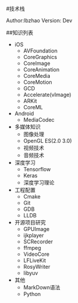 #技术栈

Author:lbzhao
Version: Dev

##知识列表
- iOS
  * AVFoundation
  * CoreGraphics
  * CoreImage
  * CoreAnimation
  * CoreMedia
  * CoreMotion
  * GCD
  * Accelerate(vImage)
  * ARKit
  * CoreML
- Android
  * MediaCodec
- 多媒体知识
  * 图像处理
  * OpenGL ES(2.0 3.0)
  * 视频技术
  * 音频技术
- 深度学习
  * Tensorflow
  * Keras
  * 深度学习理论
- 工程配置
  * Cmake
  * Git
  * GDB
  * LLDB
- 开源项目研究
  * GPUImage
  * ijkplayer
  * SCRecorder
  * ffmpeg
  * VideoCore
  * LFLiveKit
  * RosyWriter
  * libyuv
- 其他
  * MarkDown语法
  * Python
